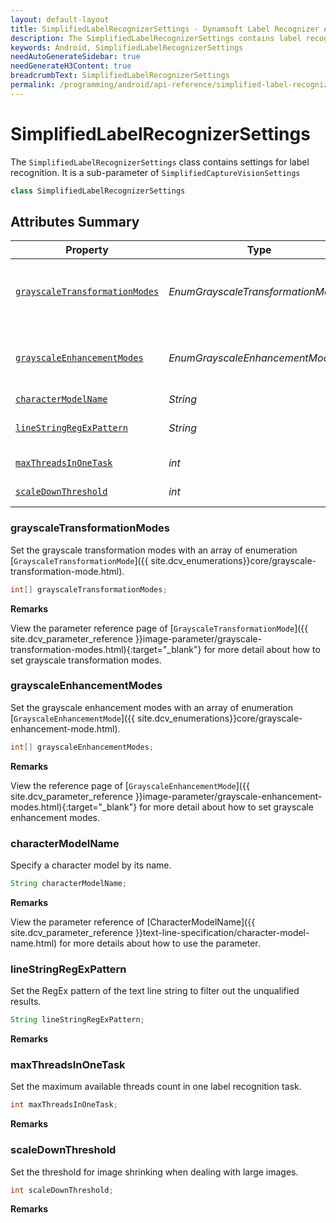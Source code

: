 ```yaml
---
layout: default-layout
title: SimplifiedLabelRecognizerSettings - Dynamsoft Label Recognizer Android Edition API Reference
description: The SimplifiedLabelRecognizerSettings contains label recognition setting of Dynamsoft Label Recognizer Android edition
keywords: Android, SimplifiedLabelRecognizerSettings
needAutoGenerateSidebar: true
needGenerateH3Content: true
breadcrumbText: SimplifiedLabelRecognizerSettings
permalink: /programming/android/api-reference/simplified-label-recognizer-settings-v3.0.20.html
---
```


# SimplifiedLabelRecognizerSettings

The `SimplifiedLabelRecognizerSettings` class contains settings for label recognition. It is a sub-parameter of `SimplifiedCaptureVisionSettings`

```java
class SimplifiedLabelRecognizerSettings
```

## Attributes Summary

| Property | Type | Description |
| -------- | ---- | ----------- |
| [`grayscaleTransformationModes`](#grayscaletransformationmodes) | *EnumGrayscaleTransformationMode[]* | Set the grayscale transformation modes with an array of enumeration [`GrayscaleTransformationMode`]({{ site.dcv_enumerations}}core/grayscale-transformation-mode.html). |
| [`grayscaleEnhancementModes`](#grayscaleenhancementmodes) | *EnumGrayscaleEnhancementMode[]* | Set the grayscale enhancement modes with an array of enumeration [`GrayscaleEnhancementMode`]({{ site.dcv_enumerations}}core/grayscale-enhancement-mode.html). |
| [`characterModelName`](#charactermodelname) | *String* | Specify a character model by its name. |
| [`lineStringRegExPattern`](#linestringregexpattern) | *String* | Set the RegEx pattern of the text line string to filter out the unqualified results. |
| [`maxThreadsInOneTask`](#maxthreadsinonetask) | *int* | Set the maximum available threads count in one label recognition task. |
| [`scaleDownThreshold`](#scaledownthreshold) | *int* | Set the threshold for image shrinking when dealing with large images. |

### grayscaleTransformationModes

Set the grayscale transformation modes with an array of enumeration [`GrayscaleTransformationMode`]({{ site.dcv_enumerations}}core/grayscale-transformation-mode.html).

```java
int[] grayscaleTransformationModes;
```

**Remarks**

View the parameter reference page of [`GrayscaleTransformationMode`]({{ site.dcv_parameter_reference }}image-parameter/grayscale-transformation-modes.html){:target="_blank"} for more detail about how to set grayscale transformation modes.

### grayscaleEnhancementModes

Set the grayscale enhancement modes with an array of enumeration [`GrayscaleEnhancementMode`]({{ site.dcv_enumerations}}core/grayscale-enhancement-mode.html).

```java
int[] grayscaleEnhancementModes;
```

**Remarks**

View the reference page of [`GrayscaleEnhancementMode`]({{ site.dcv_parameter_reference }}image-parameter/grayscale-enhancement-modes.html){:target="_blank"} for more detail about how to set grayscale enhancement modes.

### characterModelName

Specify a character model by its name.

```java
String characterModelName;
```

**Remarks**

View the parameter reference of [CharacterModelName]({{ site.dcv_parameter_reference }}text-line-specification/character-model-name.html) for more details about how to use the parameter.

### lineStringRegExPattern

Set the RegEx pattern of the text line string to filter out the unqualified results.

```java
String lineStringRegExPattern;
```

**Remarks**

### maxThreadsInOneTask

Set the maximum available threads count in one label recognition task.

```java
int maxThreadsInOneTask;
```

**Remarks**

### scaleDownThreshold

Set the threshold for image shrinking when dealing with large images.

```java
int scaleDownThreshold;
```

**Remarks**
